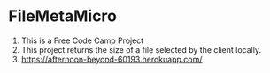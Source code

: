# FileMetaMicro
1. This is a Free Code Camp Project
2. This project returns the size of a file selected by the client locally.
3. https://afternoon-beyond-60193.herokuapp.com/
